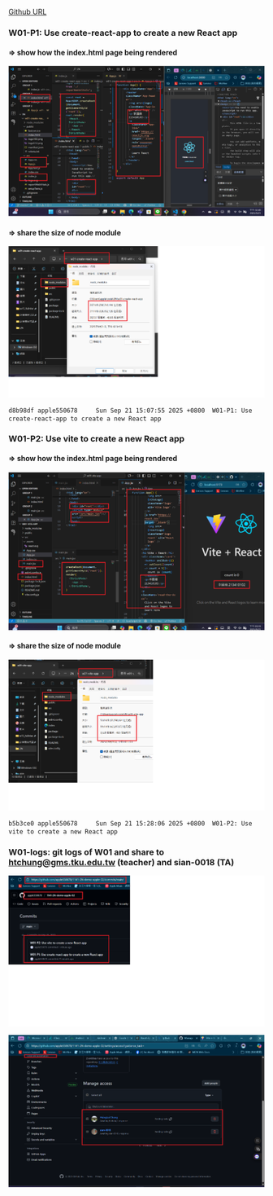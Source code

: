[Github URL](https://github.com/apple550678/1141-2N-demo-apple-02)

### W01-P1: Use create-react-app to create a new React app

#### => show how the index.html page being rendered

![](w01-p1-1.png)

#### => share the size of node module

![](w01-p1-2.png)

```
d8b98df apple550678     Sun Sep 21 15:07:55 2025 +0800  W01-P1: Use create-react-app to create a new React app
```

### W01-P2: Use vite to create a new React app

#### => show how the index.html page being rendered

![](w01-p2-1.png)

#### => share the size of node module

![](w01-p2-2.png)

```
b5b3ce0 apple550678     Sun Sep 21 15:28:06 2025 +0800  W01-P2: Use vite to create a new React app
```

### W01-logs: git logs of W01 and share to htchung@gms.tku.edu.tw (teacher) and sian-0018 (TA)

![](w01-logs.png)

![](w01-share.png)
